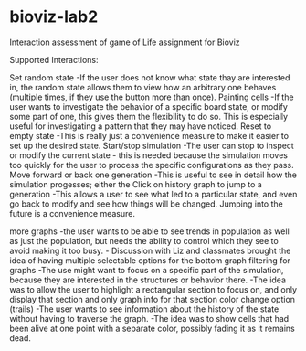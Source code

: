 # bioviz-lab2
Interaction assessment of game of Life assignment for Bioviz

Supported Interactions:

Set random state
	-If the user does not know what state thay are interested in, the random state allows them to view how an arbitrary one behaves (multiple times, if they use the button more than once).
Painting cells
	-If the user wants to investigate the behavior of a specific board state, or modify some part of one, this gives them the flexibility to do so. This is especially useful for investigating a pattern that they may have noticed.
Reset to empty state
	-This is really just a convenience measure to make it easier to set up the desired state.
Start/stop simulation
	-The user can stop to inspect or modify the current state - this is needed because the simulation moves too quickly for the user to process the specific configurations as they pass.
Move forward or back one generation
	-This is useful to see in detail how the simulation progesses; either the
Click on history graph to jump to a generation
	-This allows a user to see what led to a particular state, and even go back to modify and see how things will be changed. Jumping into the future is a convenience measure.

more graphs
	-the user wants to be able to see trends in population as well as just the population, but needs the ability to control which they see to avoid making it too busy.
	- Discussion with Liz and classmates brought the idea of having multiple selectable options for the bottom graph
filtering for graphs
	-The use might want to focus on a specific part of the simulation, because they are interested in the structures or behavior there.
	-The idea was to allow the user to highlight a rectangular section to focus on, and only display that section and only graph info for that section
color change option  (trails)
	-The user wants to see information about the history of the state without having to traverse the graph.
	-The idea was to show cells that had been alive at one point with a separate color, possibly fading it as it remains dead.